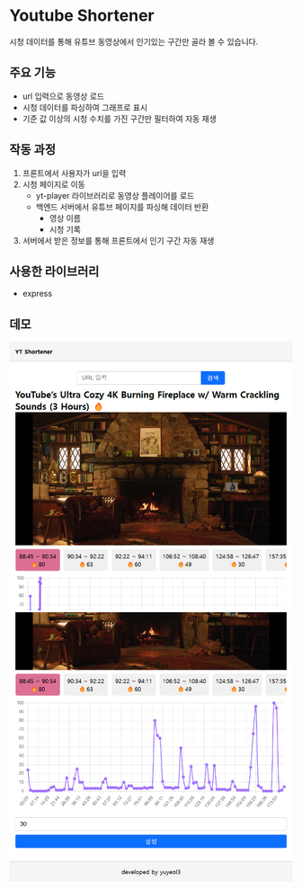 # Youtube Shortener
시청 데이터를 통해 유튜브 동영상에서 인기있는 구간만 골라 볼 수 있습니다.

## 주요 기능
- url 입력으로 동영상 로드
- 시청 데이터를 파싱하여 그래프로 표시
- 기준 값 이상의 시청 수치를 가진 구간만 필터하여 자동 재생

## 작동 과정
1. 프론트에서 사용자가 url을 입력
2. 시청 페이지로 이동
    - yt-player 라이브러리로 동영상 플레이어를 로드
    - 백엔드 서버에서 유튜브 페이지를 파싱해 데이터 반환
      - 영상 이름
      - 시청 기록
3. 서버에서 받은 정보를 통해 프론트에서 인기 구간 자동 재생

## 사용한 라이브러리
- express

## 데모
![demo image 1](./github_image/img1.png)
![demo image 2](./github_image/img2.png)